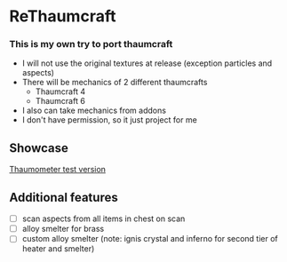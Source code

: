# ReThaumcraft
### This is my own try to port thaumcraft
- I will not use the original textures at release (exception particles and aspects)
- There will be mechanics of 2 different thaumcrafts
  - Thaumcraft 4
  - Thaumcraft 6
- I also can take mechanics from addons
- I don't have permission, so it just project for me

## Showcase
[Thaumometer test version](https://www.youtube.com/watch?v=6C4maPwGPx4)

## Additional features
- [ ] scan aspects from all items in chest on scan
- [ ] alloy smelter for brass
- [ ] custom alloy smelter (note: ignis crystal and inferno for second tier of heater and smelter)
